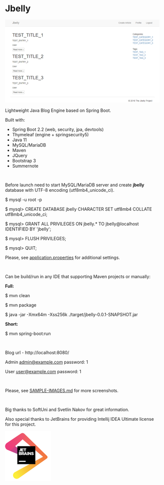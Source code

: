 # Jbelly

<img src="sample-images/jbelly-index.PNG"/>

Lightweight Java Blog Engine based on Spring Boot.

Built with:
* Spring Boot 2.2 (web, security, jpa, devtools)
* Thymeleaf (engine + springsecurity5)
* Java 11
* MySQL/MariaDB
* Maven
* JQuery
* Bootstrap 3
* Summernote

<br />

Before launch need to start MySQL/MariaDB server and create **jbelly** database with UTF-8 encoding (utf8mb4_unicode_ci).

$ mysql -u root -p

$ mysql> CREATE DATABASE jbelly CHARACTER SET utf8mb4 COLLATE utf8mb4_unicode_ci;

$ mysql> GRANT ALL PRIVILEGES ON jbelly.* TO jbelly@localhost IDENTIFIED BY 'jbelly';

$ mysql> FLUSH PRIVILEGES;

$ mysql> QUIT;

Please, see [application.properties](src/main/resources/application.properties) for additional settings.

<br />

Can be build/run in any IDE that supporting Maven projects or manually:

**Full:**

$ mvn clean

$ mvn package

$ java -jar -Xmx64m -Xss256k ./target/jbelly-0.0.1-SNAPSHOT.jar

**Short:**

$ mvn spring-boot:run

<br />

Blog url - http://localhost:8080/

Admin admin@example.com password: 1

User user@example.com password: 1

<br />

Please, see <a href="SAMPLE-IMAGES.md">SAMPLE-IMAGES.md</a> for more screenshots.

<br />

Big thanks to SoftUni and Svetlin Nakov for great information.

Also special thanks to JetBrains for providing Intellij IDEA Ultimate license for this project.

<a href="https://www.jetbrains.com/?from=Jbelly"><img src="sample-images/jetbrains.png" width="150"/></a>
